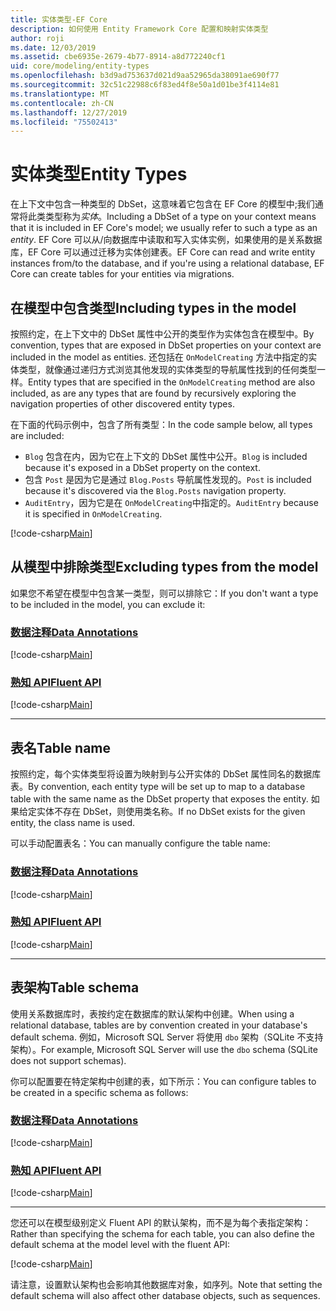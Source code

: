```yaml
---
title: 实体类型-EF Core
description: 如何使用 Entity Framework Core 配置和映射实体类型
author: roji
ms.date: 12/03/2019
ms.assetid: cbe6935e-2679-4b77-8914-a8d772240cf1
uid: core/modeling/entity-types
ms.openlocfilehash: b3d9ad753637d021d9aa52965da38091ae690f77
ms.sourcegitcommit: 32c51c22988c6f83ed4f8e50a1d01be3f4114e81
ms.translationtype: MT
ms.contentlocale: zh-CN
ms.lasthandoff: 12/27/2019
ms.locfileid: "75502413"
---
```

# <a name="entity-types"></a><span data-ttu-id="f9709-103">实体类型</span><span class="sxs-lookup"><span data-stu-id="f9709-103">Entity Types</span></span>

<span data-ttu-id="f9709-104">在上下文中包含一种类型的 DbSet，这意味着它包含在 EF Core 的模型中;我们通常将此类类型称为*实体*。</span><span class="sxs-lookup"><span data-stu-id="f9709-104">Including a DbSet of a type on your context means that it is included in EF Core's model; we usually refer to such a type as an *entity*.</span></span> <span data-ttu-id="f9709-105">EF Core 可以从/向数据库中读取和写入实体实例，如果使用的是关系数据库，EF Core 可以通过迁移为实体创建表。</span><span class="sxs-lookup"><span data-stu-id="f9709-105">EF Core can read and write entity instances from/to the database, and if you're using a relational database, EF Core can create tables for your entities via migrations.</span></span>

## <a name="including-types-in-the-model"></a><span data-ttu-id="f9709-106">在模型中包含类型</span><span class="sxs-lookup"><span data-stu-id="f9709-106">Including types in the model</span></span>

<span data-ttu-id="f9709-107">按照约定，在上下文中的 DbSet 属性中公开的类型作为实体包含在模型中。</span><span class="sxs-lookup"><span data-stu-id="f9709-107">By convention, types that are exposed in DbSet properties on your context are included in the model as entities.</span></span> <span data-ttu-id="f9709-108">还包括在 `OnModelCreating` 方法中指定的实体类型，就像通过递归方式浏览其他发现的实体类型的导航属性找到的任何类型一样。</span><span class="sxs-lookup"><span data-stu-id="f9709-108">Entity types that are specified in the `OnModelCreating` method are also included, as are any types that are found by recursively exploring the navigation properties of other discovered entity types.</span></span>

<span data-ttu-id="f9709-109">在下面的代码示例中，包含了所有类型：</span><span class="sxs-lookup"><span data-stu-id="f9709-109">In the code sample below, all types are included:</span></span>

* <span data-ttu-id="f9709-110">`Blog` 包含在内，因为它在上下文的 DbSet 属性中公开。</span><span class="sxs-lookup"><span data-stu-id="f9709-110">`Blog` is included because it's exposed in a DbSet property on the context.</span></span>
* <span data-ttu-id="f9709-111">包含 `Post` 是因为它是通过 `Blog.Posts` 导航属性发现的。</span><span class="sxs-lookup"><span data-stu-id="f9709-111">`Post` is included because it's discovered via the `Blog.Posts` navigation property.</span></span>
* <span data-ttu-id="f9709-112">`AuditEntry`，因为它是在 `OnModelCreating`中指定的。</span><span class="sxs-lookup"><span data-stu-id="f9709-112">`AuditEntry` because it is specified in `OnModelCreating`.</span></span>

[!code-csharp[Main](../../../samples/core/Modeling/Conventions/EntityTypes.cs?name=EntityTypes&highlight=3,7,16)]

## <a name="excluding-types-from-the-model"></a><span data-ttu-id="f9709-113">从模型中排除类型</span><span class="sxs-lookup"><span data-stu-id="f9709-113">Excluding types from the model</span></span>

<span data-ttu-id="f9709-114">如果您不希望在模型中包含某一类型，则可以排除它：</span><span class="sxs-lookup"><span data-stu-id="f9709-114">If you don't want a type to be included in the model, you can exclude it:</span></span>

### <a name="data-annotationstabdata-annotations"></a>[<span data-ttu-id="f9709-115">数据注释</span><span class="sxs-lookup"><span data-stu-id="f9709-115">Data Annotations</span></span>](#tab/data-annotations)

[!code-csharp[Main](../../../samples/core/Modeling/DataAnnotations/IgnoreType.cs?name=IgnoreType&highlight=1)]

### <a name="fluent-apitabfluent-api"></a>[<span data-ttu-id="f9709-116">熟知 API</span><span class="sxs-lookup"><span data-stu-id="f9709-116">Fluent API</span></span>](#tab/fluent-api)

[!code-csharp[Main](../../../samples/core/Modeling/FluentAPI/IgnoreType.cs?name=IgnoreType&highlight=3)]

***

## <a name="table-name"></a><span data-ttu-id="f9709-117">表名</span><span class="sxs-lookup"><span data-stu-id="f9709-117">Table name</span></span>

<span data-ttu-id="f9709-118">按照约定，每个实体类型将设置为映射到与公开实体的 DbSet 属性同名的数据库表。</span><span class="sxs-lookup"><span data-stu-id="f9709-118">By convention, each entity type will be set up to map to a database table with the same name as the DbSet property that exposes the entity.</span></span> <span data-ttu-id="f9709-119">如果给定实体不存在 DbSet，则使用类名称。</span><span class="sxs-lookup"><span data-stu-id="f9709-119">If no DbSet exists for the given entity, the class name is used.</span></span>

<span data-ttu-id="f9709-120">可以手动配置表名：</span><span class="sxs-lookup"><span data-stu-id="f9709-120">You can manually configure the table name:</span></span>

### <a name="data-annotationstabdata-annotations"></a>[<span data-ttu-id="f9709-121">数据注释</span><span class="sxs-lookup"><span data-stu-id="f9709-121">Data Annotations</span></span>](#tab/data-annotations)

[!code-csharp[Main](../../../samples/core/Modeling/DataAnnotations/TableName.cs?Name=TableName&highlight=1)]

### <a name="fluent-apitabfluent-api"></a>[<span data-ttu-id="f9709-122">熟知 API</span><span class="sxs-lookup"><span data-stu-id="f9709-122">Fluent API</span></span>](#tab/fluent-api)

[!code-csharp[Main](../../../samples/core/Modeling/FluentAPI/TableName.cs?Name=TableName&highlight=3-4)]

***

## <a name="table-schema"></a><span data-ttu-id="f9709-123">表架构</span><span class="sxs-lookup"><span data-stu-id="f9709-123">Table schema</span></span>

<span data-ttu-id="f9709-124">使用关系数据库时，表按约定在数据库的默认架构中创建。</span><span class="sxs-lookup"><span data-stu-id="f9709-124">When using a relational database, tables are by convention created in your database's default schema.</span></span> <span data-ttu-id="f9709-125">例如，Microsoft SQL Server 将使用 `dbo` 架构（SQLite 不支持架构）。</span><span class="sxs-lookup"><span data-stu-id="f9709-125">For example, Microsoft SQL Server will use the `dbo` schema (SQLite does not support schemas).</span></span>

<span data-ttu-id="f9709-126">你可以配置要在特定架构中创建的表，如下所示：</span><span class="sxs-lookup"><span data-stu-id="f9709-126">You can configure tables to be created in a specific schema as follows:</span></span>

### <a name="data-annotationstabdata-annotations"></a>[<span data-ttu-id="f9709-127">数据注释</span><span class="sxs-lookup"><span data-stu-id="f9709-127">Data Annotations</span></span>](#tab/data-annotations)

[!code-csharp[Main](../../../samples/core/Modeling/DataAnnotations/TableNameAndSchema.cs?name=TableNameAndSchema&highlight=1)]

### <a name="fluent-apitabfluent-api"></a>[<span data-ttu-id="f9709-128">熟知 API</span><span class="sxs-lookup"><span data-stu-id="f9709-128">Fluent API</span></span>](#tab/fluent-api)

[!code-csharp[Main](../../../samples/core/Modeling/FluentAPI/TableNameAndSchema.cs?name=TableNameAndSchema&highlight=3-4)]

***

<span data-ttu-id="f9709-129">您还可以在模型级别定义 Fluent API 的默认架构，而不是为每个表指定架构：</span><span class="sxs-lookup"><span data-stu-id="f9709-129">Rather than specifying the schema for each table, you can also define the default schema at the model level with the fluent API:</span></span>

[!code-csharp[Main](../../../samples/core/Modeling/FluentAPI/DefaultSchema.cs?name=DefaultSchema&highlight=3)]

<span data-ttu-id="f9709-130">请注意，设置默认架构也会影响其他数据库对象，如序列。</span><span class="sxs-lookup"><span data-stu-id="f9709-130">Note that setting the default schema will also affect other database objects, such as sequences.</span></span>
